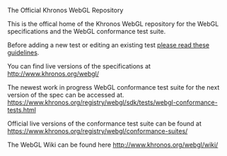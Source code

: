 The Official Khronos WebGL Repository

This is the offical home of the Khronos
WebGL repository for the WebGL specifications
and the WebGL conformance test suite.

Before adding a new test or editing an existing test
<a href="https://github.com/KhronosGroup/WebGL/blob/master/sdk/tests/test-guidelines.md"> please read these guidelines</a>.

You can find live versions of the specifications at
http://www.khronos.org/webgl/

The newest work in progress WebGL conformance test suite
for the next version of the spec can be accessed at.
https://www.khronos.org/registry/webgl/sdk/tests/webgl-conformance-tests.html

Official live versions of the conformance test suite can be found at
https://www.khronos.org/registry/webgl/conformance-suites/

The WebGL Wiki can be found here
http://www.khronos.org/webgl/wiki/


